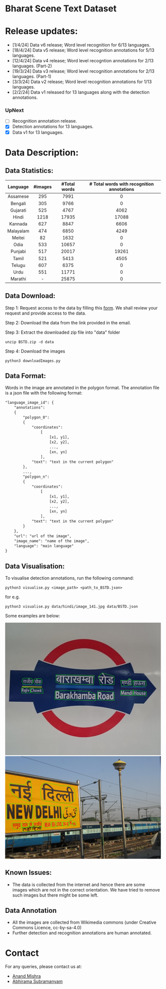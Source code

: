 # Bharat Scene Text Dataset

[comment]: <> (Add a table with 13 languages and links to its files)

# Release updates:

[comment]: <> (checkbox style release updates with cross ticks for the ones present)

- [1/4/24] Data v6 release; Word level recognition for 6/13 languages.
- [18/4/24] Data v5 release; Word level recognition annotations for 5/13 languages.
- [12/4/24] Data v4 release; Word level recogntion annotations for 2/13 languages. (Part-2)
- [19/3/24] Data v3 release; Word level recognition annotations for 2/13 languages. (Part-1)
- [3/3/24] Data v2 release; Word level recognition annotations for 1/13 languages.
- [2/2/24] Data v1 released for 13 languages along with the detection annotations.

### UpNext
- [ ] Recognition annotation release.
- [x] Detection annotations for 13 languages.
- [x] Data v1 for 13 languages.

# Data Description:
## Data Statistics:

| Language | #images | #Total words | # Total words with recognition annotations |
| :---: | :---: | :---: | :---: |
| Assamese | 295 | 7991 | 0 |
| Bengali | 305 | 9766 | 0 |
| Gujarati | 525 | 4767 | 4062 |
| Hindi | 1218 | 17935 | 17088 |
| Kannada | 627 | 8847 | 6606 |
| Malayalam | 474 | 6850 | 4249 |
| Meitei | 82 | 1632 | 0 |
| Odia | 533 | 10657 | 0 |
| Punjabi | 517 | 20017 | 19261 |
| Tamil | 521 | 5413 | 4505 |
| Telugu | 607 | 6375 | 0 |
| Urdu | 551 | 11771 | 0 |
| Marathi | - | 25875 | 0 |


## Data Download:

Step 1: Request access to the data by filling this [form](https://forms.gle/pbJAQpSSKB8jGhTcA). We shall review your request and provide access to the data.

Step 2: Download the data from the link provided in the email.

Step 3: Extract the downloaded zip file into "data" folder
```
unzip BSTD.zip -d data
```
Step 4: Download the images
```
python3 downloadImages.py 
```

## Data Format:
Words in the image are annotated in the polygon format. The annotation file is a json file with the following format:
```
"language_image_id": {
    "annotations": 
    {
        "polygon_0":
        {
            "coordinates":
                [
                    [x1, y1],
                    [x2, y2],
                    ...,
                    [xn, yn]
                ],
            "text": "text in the current polygon"
        },
        ...,
        "polygon_n":
        {
            "coordinates":
                [
                    [x1, y1],
                    [x2, y2],
                    ...,
                    [xn, yn]
                ],
            "text": "text in the current polygon"
        }
    },
    "url": "url of the image",
    "image_name": "name of the image",
    "language": "main language"
}
```

## Data Visualisation:
To visualise detection annotations, run the following command:
```
python3 visualise.py <image_path> <path_to_BSTD.json>
```
for e.g.
```
python3 visualise.py data/hindi/image_141.jpg data/BSTD.json
```

Some examples are below:
<!-- Add an example image next to this line -->
![image info](visualised_images/image.jpg)
![image info](visualised_images/image2.jpg)

## Known Issues:
- The data is collected from the internet and hence there are some images which are not in the correct orientation. We have tried to remove such images but there might be some left. 

## Data Annotation
- All the images are collected from Wikimedia commons (under Creative Commons Licence, cc-by-sa-4.0)
- Further detection and recognition annotations are human annotated.

# Contact
For any queries, please contact us at:
- [Anand Mishra](mailto:mishra@iitj.ac.in)
- [Abhirama Subramanyam](mailto:penamakuri.1@iitj.ac.in)
